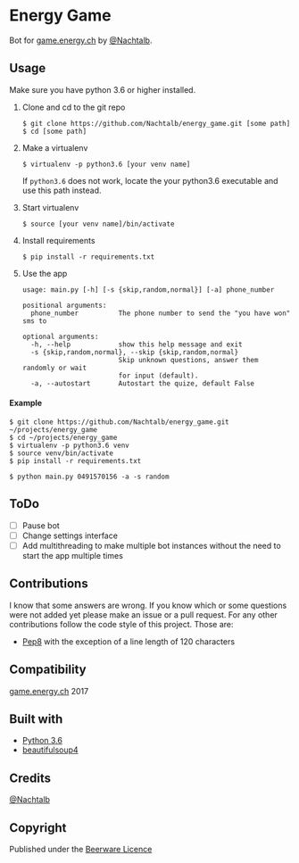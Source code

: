 # Energy Game

Bot for [game.energy.ch](https://game.energy.ch) by [@Nachtalb](https://github.com/Nachtalb).

## Usage

Make sure you have python 3.6 or higher installed.

1. Clone and cd to the git repo
    ```
    $ git clone https://github.com/Nachtalb/energy_game.git [some path]
    $ cd [some path]
    ```

2. Make a virtualenv
    ```
    $ virtualenv -p python3.6 [your venv name]
    ```
    If `python3.6` does not work, locate the your python3.6 executable and
    use this path instead.
3. Start virtualenv
    ```
    $ source [your venv name]/bin/activate
    ```
4. Install requirements
    ```
    $ pip install -r requirements.txt
    ```
5. Use the app
    ```
    usage: main.py [-h] [-s {skip,random,normal}] [-a] phone_number

    positional arguments:
      phone_number          The phone number to send the "you have won" sms to

    optional arguments:
      -h, --help            show this help message and exit
      -s {skip,random,normal}, --skip {skip,random,normal}
                            Skip unknown questions, answer them randomly or wait
                            for input (default).
      -a, --autostart       Autostart the quize, default False
    ```

#### Example

```
$ git clone https://github.com/Nachtalb/energy_game.git ~/projects/energy_game
$ cd ~/projects/energy_game
$ virtualenv -p python3.6 venv
$ source venv/bin/activate
$ pip install -r requirements.txt

$ python main.py 0491570156 -a -s random
```

## ToDo

- [ ] Pause bot
- [ ] Change settings interface
- [ ] Add multithreading to make multiple bot instances without the need to start the app multiple times

## Contributions

I know that some answers are wrong. If you know which or some questions were not added yet please make an issue or a pull request.
For any other contributions follow the code style of this project.
Those are:
- [Pep8](https://www.python.org/dev/peps/pep-0008/) with the exception of a line length of 120 characters

## Compatibility

[game.energy.ch](https://game.energy.ch) 2017

## Built with

- [Python 3.6](https://www.python.org/)
- [beautifulsoup4](https://www.crummy.com/software/BeautifulSoup/bs4/doc/)

## Credits

[@Nachtalb](https://github.com/Nachtalb)

## Copyright

Published under the [Beerware Licence](https://github.com/Nachtalb/energy_game/blob/master/LICENSE.txt)
